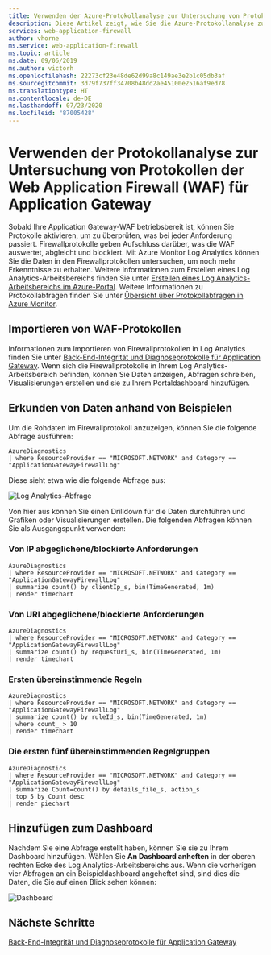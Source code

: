 ```yaml
---
title: Verwenden der Azure-Protokollanalyse zur Untersuchung von Protokollen der Web Application Firewall für Application Gateway
description: Diese Artikel zeigt, wie Sie die Azure-Protokollanalyse zur Untersuchung von Protokollen der Web Application Firewall für Application Gateway verwenden.
services: web-application-firewall
author: vhorne
ms.service: web-application-firewall
ms.topic: article
ms.date: 09/06/2019
ms.author: victorh
ms.openlocfilehash: 22273cf23e48de62d99a8c149ae3e2b1c05db3af
ms.sourcegitcommit: 3d79f737ff34708b48dd2ae45100e2516af9ed78
ms.translationtype: HT
ms.contentlocale: de-DE
ms.lasthandoff: 07/23/2020
ms.locfileid: "87005428"
---
```

# <a name="use-log-analytics-to-examine-application-gateway-web-application-firewall-waf-logs"></a>Verwenden der Protokollanalyse zur Untersuchung von Protokollen der Web Application Firewall (WAF) für Application Gateway

Sobald Ihre Application Gateway-WAF betriebsbereit ist, können Sie Protokolle aktivieren, um zu überprüfen, was bei jeder Anforderung passiert. Firewallprotokolle geben Aufschluss darüber, was die WAF auswertet, abgleicht und blockiert. Mit Azure Monitor Log Analytics können Sie die Daten in den Firewallprotokollen untersuchen, um noch mehr Erkenntnisse zu erhalten. Weitere Informationen zum Erstellen eines Log Analytics-Arbeitsbereichs finden Sie unter [Erstellen eines Log Analytics-Arbeitsbereichs im Azure-Portal](../../azure-monitor/learn/quick-create-workspace.md). Weitere Informationen zu Protokollabfragen finden Sie unter [Übersicht über Protokollabfragen in Azure Monitor](../../azure-monitor/log-query/log-query-overview.md).

## <a name="import-waf-logs"></a>Importieren von WAF-Protokollen

Informationen zum Importieren von Firewallprotokollen in Log Analytics finden Sie unter [Back-End-Integrität und Diagnoseprotokolle für Application Gateway](../../application-gateway/application-gateway-diagnostics.md#diagnostic-logging). Wenn sich die Firewallprotokolle in Ihrem Log Analytics-Arbeitsbereich befinden, können Sie Daten anzeigen, Abfragen schreiben, Visualisierungen erstellen und sie zu Ihrem Portaldashboard hinzufügen.

## <a name="explore-data-with-examples"></a>Erkunden von Daten anhand von Beispielen

Um die Rohdaten im Firewallprotokoll anzuzeigen, können Sie die folgende Abfrage ausführen:

```
AzureDiagnostics 
| where ResourceProvider == "MICROSOFT.NETWORK" and Category == "ApplicationGatewayFirewallLog"
```

Diese sieht etwa wie die folgende Abfrage aus:

![Log Analytics-Abfrage](../media/log-analytics/log-query.png)

Von hier aus können Sie einen Drilldown für die Daten durchführen und Grafiken oder Visualisierungen erstellen. Die folgenden Abfragen können Sie als Ausgangspunkt verwenden:

### <a name="matchedblocked-requests-by-ip"></a>Von IP abgeglichene/blockierte Anforderungen

```
AzureDiagnostics
| where ResourceProvider == "MICROSOFT.NETWORK" and Category == "ApplicationGatewayFirewallLog"
| summarize count() by clientIp_s, bin(TimeGenerated, 1m)
| render timechart
```

### <a name="matchedblocked-requests-by-uri"></a>Von URI abgeglichene/blockierte Anforderungen

```
AzureDiagnostics
| where ResourceProvider == "MICROSOFT.NETWORK" and Category == "ApplicationGatewayFirewallLog"
| summarize count() by requestUri_s, bin(TimeGenerated, 1m)
| render timechart
```

### <a name="top-matched-rules"></a>Ersten übereinstimmende Regeln

```
AzureDiagnostics
| where ResourceProvider == "MICROSOFT.NETWORK" and Category == "ApplicationGatewayFirewallLog"
| summarize count() by ruleId_s, bin(TimeGenerated, 1m)
| where count_ > 10
| render timechart
```

### <a name="top-five-matched-rule-groups"></a>Die ersten fünf übereinstimmenden Regelgruppen

```
AzureDiagnostics
| where ResourceProvider == "MICROSOFT.NETWORK" and Category == "ApplicationGatewayFirewallLog"
| summarize Count=count() by details_file_s, action_s
| top 5 by Count desc
| render piechart
```

## <a name="add-to-your-dashboard"></a>Hinzufügen zum Dashboard

Nachdem Sie eine Abfrage erstellt haben, können Sie sie zu Ihrem Dashboard hinzufügen.  Wählen Sie **An Dashboard anheften** in der oberen rechten Ecke des Log Analytics-Arbeitsbereichs aus. Wenn die vorherigen vier Abfragen an ein Beispieldashboard angeheftet sind, sind dies die Daten, die Sie auf einen Blick sehen können:

![Dashboard](../media/log-analytics/dashboard.png)

## <a name="next-steps"></a>Nächste Schritte

[Back-End-Integrität und Diagnoseprotokolle für Application Gateway](../../application-gateway/application-gateway-diagnostics.md)